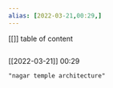 ```yaml
---
alias: [2022-03-21,00:29,]
---
```

[[]]
table of content
```toc
```

[[2022-03-21]] 00:29

```query
"nagar temple architecture"
```